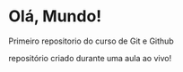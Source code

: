 # Olá, Mundo!
 Primeiro repositorio do curso de Git e Github

 repositório criado durante uma aula ao vivo!
